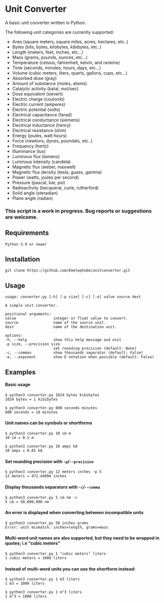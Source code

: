 # Unit Converter

A basic unit converter written in Python.

The following unit categories are currently supported:

* Area (square meters, square miles, acres, hectares, etc..)
* Bytes (bits, bytes, kilobytes, kibibytes, etc..)
* Length (meters, feet, inches, etc...)
* Mass (grams, pounds, ounces, etc...)
* Temperature (celsius, fahrenheit, kelvin, and rankine)
* Time (seconds, minutes, hours, days, etc...)
* Volume (cubic meters, liters, quarts, gallons, cups, etc...)
* Absorbed dose (gray)
* Amount of substance (moles, atoms)
* Catalytic activity (katal, mol/sec)
* Dose equivalent (sievert)
* Electric charge (coulomb)
* Electric current (amperes)
* Electric potential (volts)
* Electrical capacitance (farad)
* Electrical conductance (siemens)
* Electrical inductance (henry)
* Electrical resistance (ohm)
* Energy (joules, watt hours)
* Force (newtons, dynes, poundals, etc..)
* Frequency (hertz)
* Illuminance (lux)
* Luminous flux (lumens)
* Luminous intensity (candela)
* Magnetic flux (weber, maxwell)
* Magnetic flux density (tesla, guass, gamma)
* Power (watts, joules per second)
* Pressure (pascal, bar, psi)
* Radioactivity (becqueral, curie, rutherford)
* Solid angle (steradian)
* Plane angle (radian)

### This script is a work in progress. Bug reports or suggestions are welcome.


## Requirements

    Python 3.9 or newer

## Installation

    git clone https://github.com/Emetophobe/unitconverter.git

## Usage

    usage: converter.py [-h] [-p size] [-c] [-e] value source dest

    A simple unit converter.

    positional arguments:
    value                 integer or float value to convert.
    source                name of the source unit.
    dest                  name of the destination unit.

    options:
    -h, --help            show this help message and exit
    -p size, --precision size
                          set rounding precision (default: None)
    -c, --commas          show thousands separator (default: False)
    -e, --exponent        show E notation when possible (default: False)

## Examples

#### Basic usage

    $ python3 converter.py 1024 bytes kibibytes
    1024 bytes = 1 kibibytes

    $ python3 converter.py 600 seconds minutes
    600 seconds = 10 minutes

#### Unit names can be symbols or shortforms

    $ python3 converter.py 10 cm m
    10 cm = 0.1 m

    $ python3 converter.py 10 amps kA
    10 amps = 0.01 kA

#### Set rounding precision with `-p`/`--precision`

    $ python3 converter.py 12 meters inches -p 5
    12 meters = 472.44094 inches

#### Display thousands separators with `-c`/`--comma`

    $ python3 converter.py 5 cm nm -c
    5 cm = 50,000,000 nm

#### An error is displayed when converting between incompatible units

    $ python3 converter.py 58 inches grams
    Error: unit mismatch: inches=length, grams=mass

#### Multi-word unit names are also supported, but they need to be wrapped in quotes; i.e "cubic meters"

    $ python3 converter.py 1 "cubic meters" liters
    1 cubic meters = 1000 liters

#### Instead of multi-word units you can use the shortform instead:

    $ python3 converter.py 1 m3 liters
    1 m3 = 1000 liters

    $ python3 converter.py 1 m^3 liters
    1 m^3 = 1000 liters
